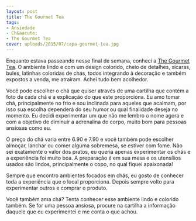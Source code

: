 ```yaml
---
layout: post
title: The Gourmet Tea
tags:
- Ansiedade
- Ch&aacute;
- The Gourmet Tea
cover: uploads/2015/07/capa-gourmet-tea.jpg
---
```


Enquanto estava passeando nesse final de semana, conheci a <a href="http://thegourmettea.com.br/">The Gourmet Tea</a>. O ambiente lindo e com um design colorido, cheio de detalhes, x&iacute;caras, bules, latinhas coloridas de ch&aacute;s, todos integrando &agrave; decora&ccedil;&atilde;o e tamb&eacute;m expostos a venda, me atra&iacute;ram. Achei tudo bem acolhedor.

Voc&ecirc; pode escolher o ch&aacute; que quiser atrav&eacute;s de uma cartilha que cont&eacute;m a foto de cada ch&aacute; e a explica&ccedil;&atilde;o do que este proporciona. Eu amo tomar ch&aacute;, principalmente no frio e sou inclinada para aqueles que acalmam, por isso sua escolha depender&aacute; do seu humor ou qual finalidade deseja no momento. Eu decidi experimentar um que n&atilde;o me lembro o nome agora e com a objetivo de diminuir a adrenalina do corpo, muito bom para pessoas ansiosas como eu.

O pre&ccedil;o do ch&aacute; varia entre 6.90 e 7.90 e voc&ecirc; tamb&eacute;m pode escolher almo&ccedil;ar, lanchar ou comer alguma sobremesa, se estiver com fome. N&atilde;o sei exatamente o valor dos pratos, eu queria apenas experimentar os ch&aacute;s e a experi&ecirc;ncia foi muito boa. A prepara&ccedil;&atilde;o &eacute; em sua mesa e os utens&iacute;lios usados s&atilde;o lindos, principalmente o copo, no qual fiquei apaixonada!

Sempre que encontro ambientes focados em ch&aacute;s, eu gosto de conhecer toda a experi&ecirc;ncia que o local proporciona. Depois sempre volto para experimentar outros e comprar o produto.

Voc&ecirc; tamb&eacute;m ama ch&aacute;? Tenta conhecer esse ambiente lindo e colorido tamb&eacute;m. Se for uma pessoa ansiosa, procure na cartilha a informa&ccedil;&atilde;o daquele que eu experimentei e me conta o que achou.
